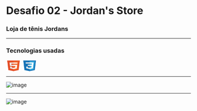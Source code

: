 # Desafio 02 - Jordan's Store
### Loja de tênis Jordans

<hr />

### Tecnologias usadas

<div style>
   <img align="center" alt="Romeu-HTML" height="30" width="40" src="https://raw.githubusercontent.com/devicons/devicon/master/icons/html5/html5-original.svg" />
    <img align="center" alt="Romeu-CSS" height="30" width="40" src="https://raw.githubusercontent.com/devicons/devicon/master/icons/css3/css3-original.svg" />
</div>

<hr />

![image](https://user-images.githubusercontent.com/51343870/187039701-e2dd578c-895e-404f-afa3-0ee6f94f276c.png)


---

![image](https://user-images.githubusercontent.com/51343870/187039724-edda339f-dd16-4ad7-a596-671da4f3c49e.png)

